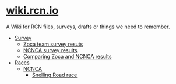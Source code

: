 [wiki.rcn.io](https://me4ta.gitbooks.io/rcn-wiki/content/)
=======

A Wiki for RCN files, surveys, drafts or things we need to remember.

* [Survey](survey/README.md)
  * [Zoca team survey resuts](survey/zoca-team-survey-results.md)
  * [NCNCA survey results](survey/ncnca-survey-results.md)
  * [Comparing Zoca and NCNCA results](survey/comparing-zoca-and-ncnca-results.md)
* [Races](races/README.md)
  * [NCNCA](races/ncnca/README.md)
    * [Snelling Road race](races/ncnca/snelling-road-race.md)

